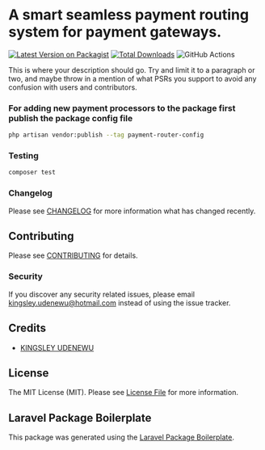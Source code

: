 # A smart seamless payment routing system for payment gateways.

[![Latest Version on Packagist](https://img.shields.io/packagist/v/blinqpay/payment-router.svg?style=flat-square)](https://packagist.org/packages/blinqpay/payment-router)
[![Total Downloads](https://img.shields.io/packagist/dt/blinqpay/payment-router.svg?style=flat-square)](https://packagist.org/packages/blinqpay/payment-router)
![GitHub Actions](https://github.com/blinqpay/payment-router/actions/workflows/main.yml/badge.svg)

This is where your description should go. Try and limit it to a paragraph or two, and maybe throw in a mention of what PSRs you support to avoid any confusion with users and contributors.

### For adding new payment processors to the package first publish the package config file

```bash
php artisan vendor:publish --tag payment-router-config
```

### Testing

```bash
composer test
```

### Changelog

Please see [CHANGELOG](CHANGELOG.md) for more information what has changed recently.

## Contributing

Please see [CONTRIBUTING](CONTRIBUTING.md) for details.

### Security

If you discover any security related issues, please email kingsley.udenewu@hotmail.com instead of using the issue tracker.

## Credits

-   [KINGSLEY UDENEWU](https://github.com/kingsleyudenewu)

## License

The MIT License (MIT). Please see [License File](LICENSE.md) for more information.

## Laravel Package Boilerplate

This package was generated using the [Laravel Package Boilerplate](https://laravelpackageboilerplate.com).
